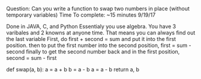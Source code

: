 Question: Can you write a function to swap two numbers in place (without temporary variables)
Time To complete: ~15 minutes 
9/19/17

Done in JAVA, C, and Python
 Essentialy you use algebra. You have 3 varibales and 2 knowns at anyone time. That means you can always find out the last variable
 First, do first + second = sum and put it into the first position. 
 then to put the first number into the second position, first = sum - second 
 finally to get the second number back and in the first position, second = sum - first
 
 def swap(a, b):
    a = a + b
    b = a - b
    a = a - b
    return a, b
